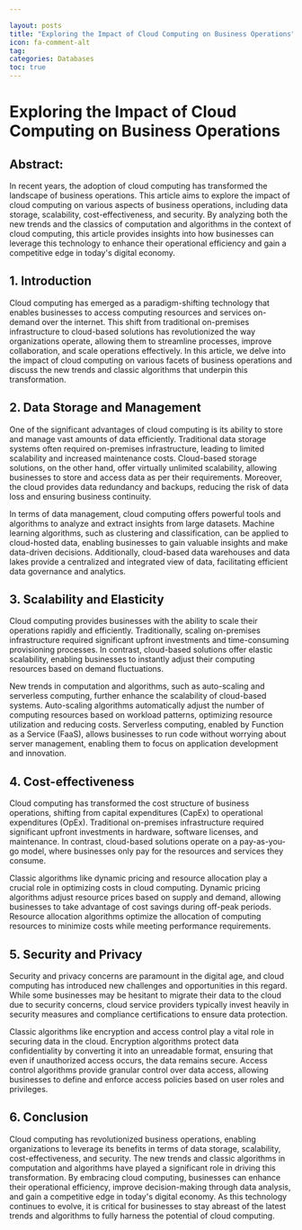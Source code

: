 ```yaml
---

layout: posts
title: "Exploring the Impact of Cloud Computing on Business Operations"
icon: fa-comment-alt
tag:      
categories: Databases
toc: true
---
```




# Exploring the Impact of Cloud Computing on Business Operations

## Abstract:

In recent years, the adoption of cloud computing has transformed the landscape of business operations. This article aims to explore the impact of cloud computing on various aspects of business operations, including data storage, scalability, cost-effectiveness, and security. By analyzing both the new trends and the classics of computation and algorithms in the context of cloud computing, this article provides insights into how businesses can leverage this technology to enhance their operational efficiency and gain a competitive edge in today's digital economy.

## 1. Introduction

Cloud computing has emerged as a paradigm-shifting technology that enables businesses to access computing resources and services on-demand over the internet. This shift from traditional on-premises infrastructure to cloud-based solutions has revolutionized the way organizations operate, allowing them to streamline processes, improve collaboration, and scale operations effectively. In this article, we delve into the impact of cloud computing on various facets of business operations and discuss the new trends and classic algorithms that underpin this transformation.

## 2. Data Storage and Management

One of the significant advantages of cloud computing is its ability to store and manage vast amounts of data efficiently. Traditional data storage systems often required on-premises infrastructure, leading to limited scalability and increased maintenance costs. Cloud-based storage solutions, on the other hand, offer virtually unlimited scalability, allowing businesses to store and access data as per their requirements. Moreover, the cloud provides data redundancy and backups, reducing the risk of data loss and ensuring business continuity.

In terms of data management, cloud computing offers powerful tools and algorithms to analyze and extract insights from large datasets. Machine learning algorithms, such as clustering and classification, can be applied to cloud-hosted data, enabling businesses to gain valuable insights and make data-driven decisions. Additionally, cloud-based data warehouses and data lakes provide a centralized and integrated view of data, facilitating efficient data governance and analytics.

## 3. Scalability and Elasticity

Cloud computing provides businesses with the ability to scale their operations rapidly and efficiently. Traditionally, scaling on-premises infrastructure required significant upfront investments and time-consuming provisioning processes. In contrast, cloud-based solutions offer elastic scalability, enabling businesses to instantly adjust their computing resources based on demand fluctuations.

New trends in computation and algorithms, such as auto-scaling and serverless computing, further enhance the scalability of cloud-based systems. Auto-scaling algorithms automatically adjust the number of computing resources based on workload patterns, optimizing resource utilization and reducing costs. Serverless computing, enabled by Function as a Service (FaaS), allows businesses to run code without worrying about server management, enabling them to focus on application development and innovation.

## 4. Cost-effectiveness

Cloud computing has transformed the cost structure of business operations, shifting from capital expenditures (CapEx) to operational expenditures (OpEx). Traditional on-premises infrastructure required significant upfront investments in hardware, software licenses, and maintenance. In contrast, cloud-based solutions operate on a pay-as-you-go model, where businesses only pay for the resources and services they consume.

Classic algorithms like dynamic pricing and resource allocation play a crucial role in optimizing costs in cloud computing. Dynamic pricing algorithms adjust resource prices based on supply and demand, allowing businesses to take advantage of cost savings during off-peak periods. Resource allocation algorithms optimize the allocation of computing resources to minimize costs while meeting performance requirements.

## 5. Security and Privacy

Security and privacy concerns are paramount in the digital age, and cloud computing has introduced new challenges and opportunities in this regard. While some businesses may be hesitant to migrate their data to the cloud due to security concerns, cloud service providers typically invest heavily in security measures and compliance certifications to ensure data protection.

Classic algorithms like encryption and access control play a vital role in securing data in the cloud. Encryption algorithms protect data confidentiality by converting it into an unreadable format, ensuring that even if unauthorized access occurs, the data remains secure. Access control algorithms provide granular control over data access, allowing businesses to define and enforce access policies based on user roles and privileges.

## 6. Conclusion

Cloud computing has revolutionized business operations, enabling organizations to leverage its benefits in terms of data storage, scalability, cost-effectiveness, and security. The new trends and classic algorithms in computation and algorithms have played a significant role in driving this transformation. By embracing cloud computing, businesses can enhance their operational efficiency, improve decision-making through data analysis, and gain a competitive edge in today's digital economy. As this technology continues to evolve, it is critical for businesses to stay abreast of the latest trends and algorithms to fully harness the potential of cloud computing.